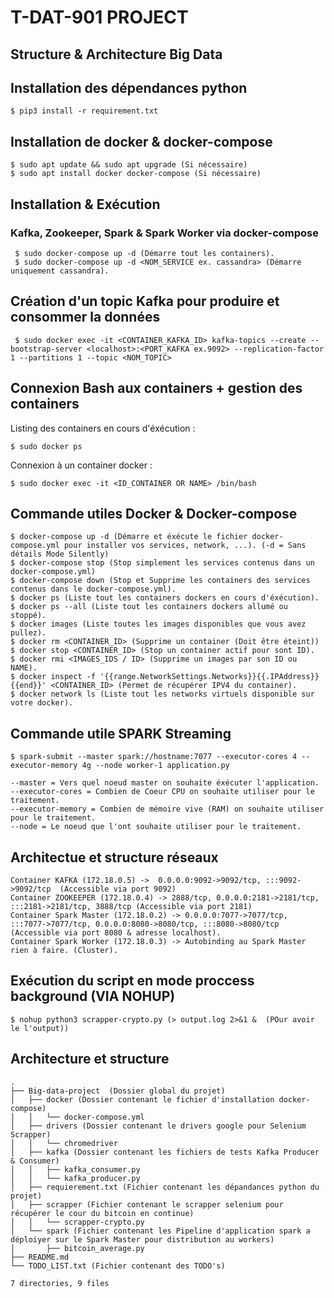 # T-DAT-901 PROJECT
## Structure & Architecture Big Data

## Installation des dépendances python

```
$ pip3 install -r requirement.txt
```

## Installation de docker & docker-compose

```
$ sudo apt update && sudo apt upgrade (Si nécessaire)
$ sudo apt install docker docker-compose (Si nécessaire)
```

## Installation & Exécution 
### Kafka, Zookeeper, Spark & Spark Worker via docker-compose

```
 $ sudo docker-compose up -d (Démarre tout les containers).
 $ sudo docker-compose up -d <NOM_SERVICE ex. cassandra> (Démarre uniquement cassandra).
```

## Création d'un topic Kafka pour produire et consommer la données

```
 $ sudo docker exec -it <CONTAINER_KAFKA_ID> kafka-topics --create --bootstrap-server <localhost>:<PORT_KAFKA ex.9092> --replication-factor 1 --partitions 1 --topic <NOM_TOPIC>
```

## Connexion Bash aux containers + gestion des containers

Listing des containers en cours d'éxécution :
```
$ sudo docker ps
```

Connexion à un container docker :
```
$ sudo docker exec -it <ID_CONTAINER OR NAME> /bin/bash
```

## Commande utiles Docker & Docker-compose

```
$ docker-compose up -d (Démarre et éxécute le fichier docker-compose.yml pour installer vos services, network, ...). (-d = Sans détails Mode Silently)
$ docker-compose stop (Stop simplement les services contenus dans un docker-compose.yml)
$ docker-compose down (Stop et Supprime les containers des services contenus dans le docker-compose.yml).
$ docker ps (Liste tout les containers dockers en cours d'éxécution).
$ docker ps --all (Liste tout les containers dockers allumé ou stoppé).
$ docker images (Liste toutes les images disponibles que vous avez pullez).
$ docker rm <CONTAINER_ID> (Supprime un container (Doit être éteint))
$ docker stop <CONTAINER_ID> (Stop un container actif pour sont ID).
$ docker rmi <IMAGES_IDS / ID> (Supprime un images par son ID ou NAME).
$ docker inspect -f '{{range.NetworkSettings.Networks}}{{.IPAddress}}{{end}}' <CONTAINER_ID> (Permet de récupérer IPV4 du container).
$ docker network ls (Liste tout les networks virtuels disponible sur votre docker).
```

## Commande utile SPARK Streaming

```
$ spark-submit --master spark://hostname:7077 --executor-cores 4 --executor-memory 4g --node worker-1 application.py

--master = Vers quel noeud master on souhaite éxécuter l'application.
--executor-cores = Combien de Coeur CPU on souhaite utiliser pour le traitement.
--executor-memory = Combien de mémoire vive (RAM) on souhaite utiliser pour le traitement.
--node = Le noeud que l'ont souhaite utiliser pour le traitement.
```

## Architectue et structure réseaux

```
Container KAFKA (172.18.0.5) ->  0.0.0.0:9092->9092/tcp, :::9092->9092/tcp  (Accessible via port 9092)
Container ZOOKEEPER (172.18.0.4) -> 2888/tcp, 0.0.0.0:2181->2181/tcp, :::2181->2181/tcp, 3888/tcp (Accessible via port 2181)
Container Spark Master (172.18.0.2) -> 0.0.0.0:7077->7077/tcp, :::7077->7077/tcp, 0.0.0.0:8080->8080/tcp, :::8080->8080/tcp  (Accessible via port 8080 & adresse localhost).
Container Spark Worker (172.18.0.3) -> Autobinding au Spark Master rien à faire. (Cluster). 
```


## Exécution du script en mode proccess background (VIA NOHUP)

```
$ nohup python3 scrapper-crypto.py (> output.log 2>&1 &  (POur avoir le l'output)) 
```


## Architecture et structure

```
.
├── Big-data-project  (Dossier global du projet)
│   ├── docker (Dossier contenant le fichier d'installation docker-compose)
│   │   └── docker-compose.yml
│   ├── drivers (Dossier contenant le drivers google pour Selenium Scrapper)
│   │   └── chromedriver
│   ├── kafka (Dossier contenant les fichiers de tests Kafka Producer & Consumer)
│   │   ├── kafka_consumer.py
│   │   └── kafka_producer.py
│   ├── requierement.txt (Fichier contenant les dépandances python du projet)
│   ├── scrapper (Fichier contenant le scrapper selenium pour récupérer le cour du bitcoin en continue)
│   │   └── scrapper-crypto.py
│   └── spark (Fichier contenant les Pipeline d'application spark a déploiyer sur le Spark Master pour distribution au workers)
│       ├── bitcoin_average.py
├── README.md 
└── TODO_LIST.txt (Fichier contenant des TODO's)

7 directories, 9 files
```